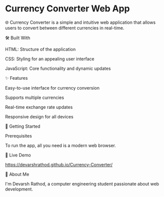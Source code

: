 # Currency Converter Web App

🌐 Currency Converter is a simple and intuitive web application that allows users to convert between different currencies in real-time.


🛠️ Built With

HTML: Structure of the application

CSS: Styling for an appealing user interface

JavaScript: Core functionality and dynamic updates


✨ Features

Easy-to-use interface for currency conversion

Supports multiple currencies

Real-time exchange rate updates

Responsive design for all devices


🚀 Getting Started

Prerequisites

To run the app, all you need is a modern web browser.


🔗 Live Demo

https://devarshrathod.github.io/Currency-Converter/


👤 About Me

I'm Devarsh Rathod, a computer engineering student passionate about web development.
